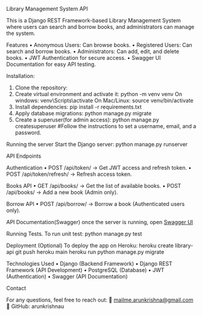 Library Management System API

This is a Django REST Framework-based Library Management System where users can search and borrow books, and administrators can manage the system.

 Features
	•	Anonymous Users: Can browse books.
	•	Registered Users: Can search and borrow books.
	•	Administrators: Can add, edit, and delete books.
	•	JWT Authentication for secure access.
	•	Swagger UI Documentation for easy API testing.

Installation:

1. Clone the repository: 
2. Create virtual environment and activate it: python -m venv venv
   On windows: venv\Scripts\activate
   On Mac/Linux: source venv/bin/activate
3. Install dependencies: pip install -r requirements.txt
4. Apply database migrations: python manage.py migrate
5. Create a superuser(for admin access): python manage.py createsuperuser
#Follow the instructions to set a username, email, and a password.

Running the server
Start the Django server: python manage.py runserver

API Endpoints

Authentication
	•	POST /api/token/ → Get JWT access and refresh token.
	•	POST /api/token/refresh/ → Refresh access token.

 Books API
	•	GET /api/books/ → Get the list of available books.
	•	POST /api/books/ → Add a new book (Admin only).

Borrow API
	•	POST /api/borrow/ → Borrow a book (Authenticated users only).

API Documentation(Swagger)
once the server is running, open [Swagger UI](http://127.0.0.1:8000/swagger/)

Running Tests.
To run unit test: python manage.py test

Deployment (Optional)
To deploy the app on Heroku: heroku create library-api
                             git push heroku main
                             heroku run python manage.py migrate

Technologies Used
	•	Django (Backend Framework)
	•	Django REST Framework (API Development)
	•	PostgreSQL (Database)
	•	JWT (Authentication)
	•	Swagger (API Documentation)

Contact

For any questions, feel free to reach out:
📧 mailme.arunkrishna@gmail.com
🔗 GitHub: arunkrishnau
